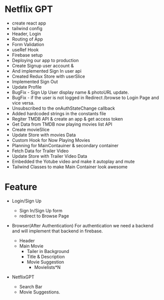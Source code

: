 # Netflix GPT
- create react app
- tailwind config
- Header, Login
- Routing of App
- Form Validation
- useRef Hook
- Firebase setup
- Deploying our app to production
- Create Signup user account &
- And implemented Sign In user api
- Created Redux Store with userSlice
- Implemented Sign Out
- Update Profile
- BugFix - Sign Up User display name & photoURL update.
- BugFix - if the user is not logged in Redirect /browse to Login Page and vice versa.
- Unsubscribed to the onAuthStateChange callback
- Added hardcoded strings in the constants file
- Regiter TMDB API & create an app & get access token
- Get Data from TMDB now playing movies list API
- Create movieSlice
- Update Store with movies Data
- Custom Hook for Now Playing Movies
- Planning for MainContauiner & secondary container
- Fetch Data for Trailer Video
- Update Store with Trailer Video Data
- Embedded the Yotube video and make it autoplay and mute
- Tailwind Classes to make Main Container look awesome

# Feature

- Login/Sign Up
    - Sign In/Sign Up form
    - redirect to Browse Page

- Browser(After Authentication) For authentication we need a backend and  will implement that backend in firebase.
    - Header 
    - Main Movie
        - Tailer in Background
        - Title & Description
        - Movie Suggestion
            - Movielists*N

- NetflixGPT
    - Search Bar
    - Movie Suggestions.